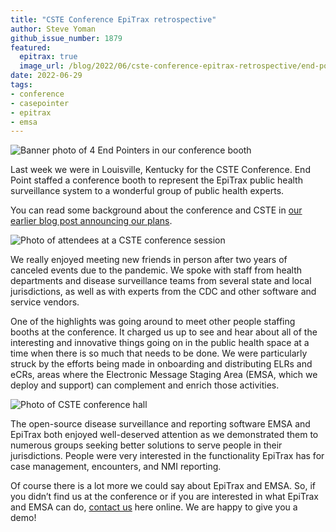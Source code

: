 ```yaml
---
title: "CSTE Conference EpiTrax retrospective"
author: Steve Yoman
github_issue_number: 1879
featured:
  epitrax: true
  image_url: /blog/2022/06/cste-conference-epitrax-retrospective/end-pointers-booth-cste.webp
date: 2022-06-29
tags:
- conference
- casepointer
- epitrax
- emsa
---
```


![Banner photo of 4 End Pointers in our conference booth](/blog/2022/06/cste-conference-epitrax-retrospective/end-pointers-booth-cste.webp)

Last week we were in Louisville, Kentucky for the CSTE Conference. End Point staffed a conference booth to represent the EpiTrax public health surveillance system to a wonderful group of public health experts.

You can read some background about the conference and CSTE in [our earlier blog post announcing our plans](/blog/2022/06/booth-at-cste-conference/).

![Photo of attendees at a CSTE conference session](/blog/2022/06/cste-conference-epitrax-retrospective/attendees.webp)

We really enjoyed meeting new friends in person after two years of canceled events due to the pandemic. We spoke with staff from health departments and disease surveillance teams from several state and local jurisdictions, as well as with experts from the CDC and other software and service vendors.

One of the highlights was going around to meet other people staffing booths at the conference. It charged us up to see and hear about all of the interesting and innovative things going on in the public health space at a time when there is so much that needs to be done. We were particularly struck by the efforts being made in onboarding and distributing ELRs and eCRs, areas where the Electronic Message Staging Area (EMSA, which we deploy and support) can complement and enrich those activities.

![Photo of CSTE conference hall](/blog/2022/06/cste-conference-epitrax-retrospective/conference-hall.webp)

The open-source disease surveillance and reporting software EMSA and EpiTrax both enjoyed well-deserved attention as we demonstrated them to numerous groups seeking better solutions to serve people in their jurisdictions. People were very interested in the functionality EpiTrax has for case management, encounters, and NMI reporting.

Of course there is a lot more we could say about EpiTrax and EMSA. So, if you didn’t find us at the conference or if you are interested in what EpiTrax and EMSA can do, [contact us](/contact/) here online. We are happy to give you a demo!
